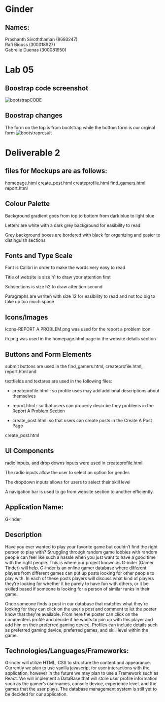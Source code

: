 # Ginder

## Names:
Prashanth Sivoththaman (8693247)  
Rafi Biouss (300018927)  
Gabrelle Duenas (300081950)  

# Lab 05

## Boostrap code screenshot
![bootstrapCODE](https://user-images.githubusercontent.com/55245271/153959703-f700191f-5f73-48b6-afc8-888c4d93ebb3.JPG)


## Boostrap changes

The form on the top is from bootstrap while the bottom form is our orginal form 
![bootstrapresult](https://user-images.githubusercontent.com/55245271/153959445-c7369d5a-7b98-4944-99ec-eadc7d808a29.JPG)








# Deliverable 2

## files for Mockups are as follows:

homepage.html
create_post.html
createprofile.html
find_gamers.html
report.html

## Colour Palette

Background gradient goes from top to bottom from dark blue to light blue

Letters are white with a dark grey background for easibility to read 

Grey background boxes are bordered with black for organizing and easier to distinguish sections

## Fonts and Type Scale

Font is Calibri in order to make the words very easy to read

Title of website is size h1 to draw your attention first

Subsections is size h2 to draw attention second

Paragraphs are wrriten with size 12 for easibility to read and not too big to take up too much space 

## Icons/Images

Icons-REPORT A PROBLEM.png was used for the report a problem icon

th.png was used in the homepage.html page in the website details section

## Buttons and Form Elements

submit buttons are used in the find_gamers.html, createprofile.html, report.html and

textfields and textares are used in the following files:

- createprofile.html : so profile uses may add addiional descriptions about themselves

- report.html :  so that users can properly describe they problems in the Report A Problem Section

- create_post.html: so that users can create posts in the Create A Post Page

create_post.html

## UI Components

radio inputs, and drop downs inputs were used in createprofile.html

The radio inputs allow the user to select an option for gender.

The dropdown inputs allows for users to select their skill level

A navigation bar is used to go from website section to another efficiently.





## Application Name:
G-Inder

## Description
Have you ever wanted to play your favorite game but couldn’t find the right person to play with? Struggling through random game lobbies with random people can feel like such a hassle when you just want to have a good time with the right people. This is where our project known as G-inder (Gamer Tinder) will help. G-inder is an online gamer database where different players from different games can put up posts looking for other people to play with. In each of these posts players will discuss what kind of players they’re looking for whether it be purely to have fun with others, or it be skilled based if someone is looking for a person of similar ranks in their game.

Once someone finds a post in our database that matches what they're looking for they can click on the user's post and comment to let the poster know that they're available. From here the poster can click on the commenters profile and decide if he wants to join up with this player and add him on their preferred gaming device. Profiles can include details such as preferred gaming device, preferred games, and skill level within the game.

## Technologies/Languages/Frameworks:

G-inder will utilize  HTML, CSS to structure the content and appearance. Currently we plan to use vanilla javascript for user interactions with the application, however in the future we may plan to use a Framework such as React. We will implement a DataBase that will store user profile information such as the gamer’s usernames, console device, experience level, and the games that the user plays. The database management system is still yet to be decided for our application.  
